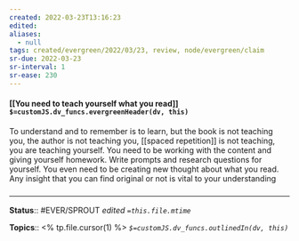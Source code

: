 ```yaml
---
created: 2022-03-23T13:16:23 
edited: 
aliases:
  - null
tags: created/evergreen/2022/03/23, review, node/evergreen/claim
sr-due: 2022-03-23
sr-interval: 1
sr-ease: 230
---
```


#### [[You need to teach yourself what you read]] `$=customJS.dv_funcs.evergreenHeader(dv, this)`


To understand and to remember is to learn, but the book is not teaching you, the author is not teaching you, [[spaced repetition]] is not teaching, you are teaching yourself. You need to be working with the content and giving yourself homework. Write prompts and research questions for yourself. You even need to be creating new thought about what you read. Any insight that you can find original or not is vital to your understanding

### <hr class="footnote"/>

**Status**:: #EVER/SPROUT
*edited `=this.file.mtime`*

**Topics**:: <% tp.file.cursor(1) %>
*`$=customJS.dv_funcs.outlinedIn(dv, this)`*
